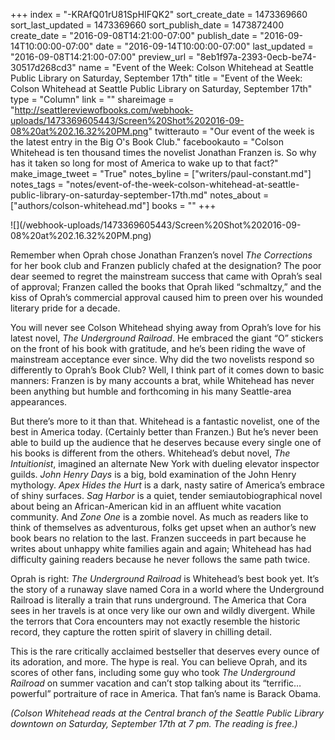 +++
index = "-KRAfQ01rU81SpHIFQK2"
sort_create_date = 1473369660
sort_last_updated = 1473369660
sort_publish_date = 1473872400
create_date = "2016-09-08T14:21:00-07:00"
publish_date = "2016-09-14T10:00:00-07:00"
date = "2016-09-14T10:00:00-07:00"
last_updated = "2016-09-08T14:21:00-07:00"
preview_url = "8eb1f97a-2393-0ecb-be74-30517d268cd3"
name = "Event of the Week: Colson Whitehead at Seattle Public Library on Saturday, September 17th"
title = "Event of the Week: Colson Whitehead at Seattle Public Library on Saturday, September 17th"
type = "Column"
link = ""
shareimage = "http://seattlereviewofbooks.com/webhook-uploads/1473369605443/Screen%20Shot%202016-09-08%20at%202.16.32%20PM.png"
twitterauto = "Our event of the week is the latest entry in the Big O's Book Club."
facebookauto = "Colson Whitehead is ten thousand times the novelist Jonathan Franzen is. So why has it taken so long for most of America to wake up to that fact?"
make_image_tweet = "True"
notes_byline = ["writers/paul-constant.md"]
notes_tags = "notes/event-of-the-week-colson-whitehead-at-seattle-public-library-on-saturday-september-17th.md"
notes_about = ["authors/colson-whitehead.md"]
books = ""
+++
<p class="image">![](/webhook-uploads/1473369605443/Screen%20Shot%202016-09-08%20at%202.16.32%20PM.png)</p>

Remember when Oprah chose Jonathan Franzen’s novel *The Corrections* for her book club and Franzen publicly chafed at the designation? The poor dear seemed to regret the mainstream success that came with Oprah’s seal of approval; Franzen called the books that Oprah liked “schmaltzy,” and the kiss of Oprah’s commercial approval caused him to preen over his wounded literary pride for a decade. 

You will never see Colson Whitehead shying away from Oprah’s love for his latest novel, *The Underground Railroad*. He embraced the giant “O” stickers on the front of his book with gratitude, and he’s been riding the wave of mainstream acceptance ever since. Why did the two novelists respond so differently to Oprah’s Book Club? Well, I think part of it comes down to basic manners: Franzen is by many accounts a brat, while Whitehead has never been anything but humble and forthcoming in his many Seattle-area appearances.

But there’s more to it than that. Whitehead is a fantastic novelist, one of the best in America today. (Certainly better than Franzen.) But he’s never been able to build up the audience that he deserves because every single one of his books is different from the others. Whitehead’s debut novel, *The Intuitionist*, imagined an alternate New York with dueling elevator inspector guilds. *John Henry Days* is a big, bold examination of the John Henry mythology. *Apex Hides the Hurt* is a dark, nasty satire of America’s embrace of shiny surfaces. *Sag Harbor* is a quiet, tender semiautobiographical novel about being an African-American kid in an affluent white vacation community. And *Zone One* is a zombie novel. As much as readers like to think of themselves as adventurous, folks get upset when an author’s new book bears no relation to the last. Franzen succeeds in part because he writes about unhappy white families again and again; Whitehead has had difficulty gaining readers because he never follows the same path twice.

Oprah is right: *The Underground Railroad* is Whitehead’s best book yet. It’s the story of a runaway slave named Cora in a world where the Underground Railroad is literally a train that runs underground. The America that Cora sees in her travels is at once very like our own and wildly divergent. While the terrors that Cora encounters may not exactly resemble the historic record, they capture the rotten spirit of slavery in chilling detail. 

This is the rare critically acclaimed bestseller that deserves every ounce of its adoration, and more. The hype is real. You can believe Oprah, and its scores of other fans, including some guy who took *The Underground Railroad* on summer vacation and can’t stop talking about its “terrific…powerful” portraiture of race in America. That fan’s name is Barack Obama.

*(Colson Whitehead reads at the Central branch of the Seattle Public Library downtown on Saturday, September 17th at 7 pm. The reading is free.)*



